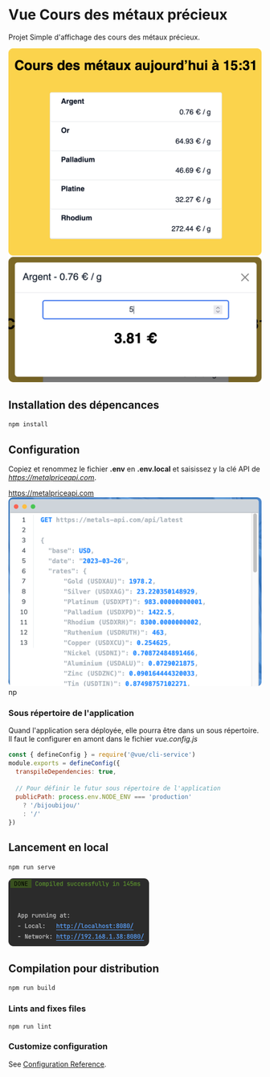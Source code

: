 # Vue Cours des métaux précieux

Projet Simple d'affichage des cours des métaux précieux.

![](readme_docs/app.png)
![](readme_docs/calc.png)

## Installation des dépencances
```bash
npm install
```

## Configuration

Copiez et renommez le fichier **.env** en **.env.local** et saisissez y la clé API de *https://metalpriceapi.com*.

https://metalpriceapi.com
![](readme_docs/metalsapi.png)np

### Sous répertoire de l'application

Quand l'application sera déployée, elle pourra être dans un sous répertoire.
Il faut le configurer en amont dans le fichier *vue.config.js*

```js
const { defineConfig } = require('@vue/cli-service')
module.exports = defineConfig({
  transpileDependencies: true,

  // Pour définir le futur sous répertoire de l'application
  publicPath: process.env.NODE_ENV === 'production'
    ? '/bijoubijou/'
    : '/'
})

```

## Lancement en local
```bash
npm run serve
```
![](readme_docs/npmserve.png)

## Compilation pour distribution
```bash
npm run build
```

### Lints and fixes files
```
npm run lint
```

### Customize configuration
See [Configuration Reference](https://cli.vuejs.org/config/).
